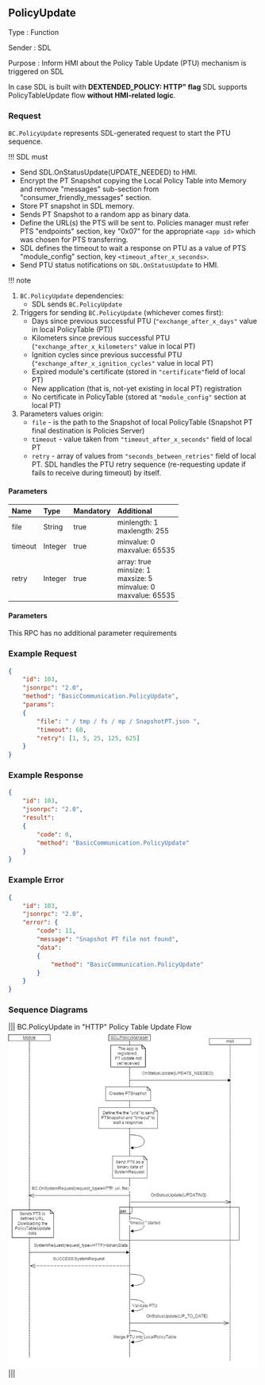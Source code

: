 ## PolicyUpdate
Type
: Function

Sender
: SDL

Purpose
: Inform HMI about the Policy Table Update (PTU) mechanism is triggered on SDL

In case SDL is built with **DEXTENDED_POLICY: HTTP" flag** SDL supports PolicyTableUpdate flow **without HMI-related logic**. 

### Request

``BC.PolicyUpdate`` represents SDL-generated request to start the PTU sequence.

!!! SDL must

* Send SDL.OnStatusUpdate(UPDATE_NEEDED) to HMI.
* Encrypt the PT Snapshot copying the Local Policy Table into Memory and remove "messages" sub-section from "consumer_friendly_messages" section.
*  Store PT snapshot in SDL memory.
*  Sends PT Snapshot to a random app as binary data. 
*  Define the URL(s) the PTS will be sent to. Policies manager must refer PTS "endpoints" section, key "0x07" for the appropriate `<app id>` which was chosen for PTS transferring.
* SDL defines the timeout to wait a response on PTU as a value of PTS "module_config" section, key `<timeout_after_x_seconds>`.
* Send PTU status notifications on ``SDL.OnStatusUpdate`` to HMI.

!!! note

1. ``BC.PolicyUpdate`` dependencies:
   * SDL sends ``BC.PolicyUpdate`` 
2. Triggers for sending ``BC.PolicyUpdate`` (whichever comes first):
   * Days since previous successful PTU (``"exchange_after_x_days"`` value in local PolicyTable (PT))
   * Kilometers since previous successful PTU (``"exchange_after_x_kilometers"`` value in local PT)
   * Ignition cycles since previous successful PTU (``"exchange_after_x_ignition_cycles"`` value in local PT)
   * Expired module's certificate (stored in ``"certificate"``field of local PT)
   * New application (that is, not-yet existing in local PT) registration
   * No certificate in PolicyTable (stored at `"module_config"` section at local PT)
3. Parameters values origin:
   * ``file`` - is the path to the Snapshot of local PolicyTable (Snapshot PT final destination is Policies Server)
   * ``timeout`` - value taken from ``"timeout_after_x_seconds"`` field of local PT
   * ``retry`` - array of values from ``"seconds_between_retries"`` field of local PT. SDL handles the PTU retry sequence (re-requesting update if fails to receive during timeout) by itself.

#### Parameters

|Name|Type|Mandatory|Additional|
|:---|:---|:--------|:---------|
|file|String|true|minlength: 1<br>maxlength: 255|
|timeout|Integer|true|minvalue: 0<br>maxvalue: 65535|
|retry|Integer|true|array: true<br>minsize: 1<br>maxsize: 5<br>minvalue: 0<br>maxvalue: 65535|


#### Parameters

This RPC has no additional parameter requirements

### Example Request

```json
{
	"id": 103,
	"jsonrpc": "2.0",
	"method": "BasicCommunication.PolicyUpdate",
	"params":
	{
		"file": " / tmp / fs / mp / SnapshotPT.json ",
		"timeout": 60,
		"retry": [1, 5, 25, 125, 625]
	}
}

```
### Example Response

```json
{
	"id": 103,
	"jsonrpc": "2.0",
	"result":
	{
		"code": 0,
		"method": "BasicCommunication.PolicyUpdate"
	}
}

```

### Example Error

```json
{
	"id": 103,
	"jsonrpc": "2.0",
	"error": {
		"code": 11,
		"message": "Snapshot PT file not found",
		"data":
		{
			"method": "BasicCommunication.PolicyUpdate"
		}
	}
}

```

### Sequence Diagrams

|||
BC.PolicyUpdate in "HTTP" Policy Table Update Flow
![HTTP PTU](./assets/PolicyUpdate_in_HTTP_PTU_flow.png.png)
|||
